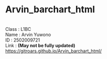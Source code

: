 # Arvin_barchart_html
<br>Class : L1BC
<br>Name : Arvin Yuwono
<br>ID : 2502009721
<br>Link : **(May not be fully updated)** https://gitroars.github.io/Arvin_barchart_html/ 
